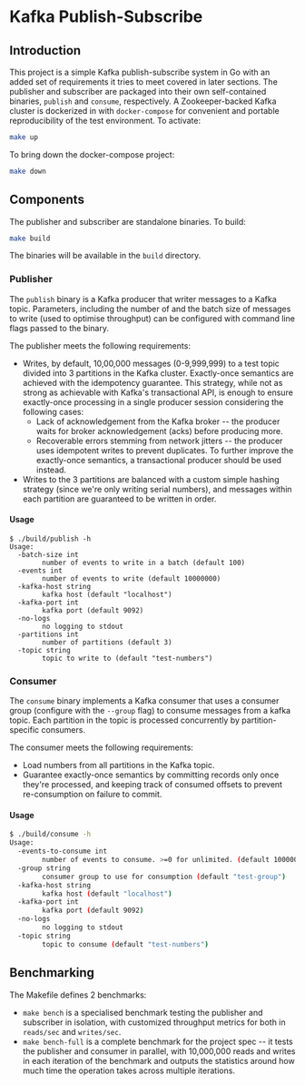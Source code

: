 # Kafka Publish-Subscribe

## Introduction
This project is a simple Kafka publish-subscribe system in Go with an added set of requirements it tries to meet covered
in later sections.
The publisher and subscriber are packaged into their own self-contained binaries, `publish` and `consume`, respectively.
A Zookeeper-backed Kafka cluster is dockerized in with `docker-compose` for convenient and portable reproducibility 
of the test environment. To activate:
```bash
make up
```

To bring down the docker-compose project:
```bash
make down
```

## Components
The publisher and subscriber are standalone binaries. To build:
```bash
make build
```
The binaries will be available in the `build` directory.

### Publisher
The `publish` binary is a Kafka producer that writer messages to a Kafka topic. Parameters, including the number of
and the batch size of messages to write (used to optimise throughput) can be configured with command line flags
passed to the binary.

The publisher meets the following requirements:
- Writes, by default, 10,00,000 messages (0-9,999,999) to a test topic divided into 3 partitions in the Kafka cluster.
  Exactly-once semantics are achieved with the idempotency guarantee. This strategy, while not as strong as achievable
  with Kafka's transactional API, is enough to ensure exactly-once processing in a single producer session considering
  the following cases:
  - Lack of acknowledgement from the Kafka broker -- the producer waits for broker acknowledgement (acks) before producing more.
  - Recoverable errors stemming from network jitters -- the producer uses idempotent writes to prevent duplicates.
  To further improve the exactly-once semantics, a transactional producer should be used instead.
- Writes to the 3 partitions are balanced with a custom simple hashing strategy (since we're only writing serial numbers),
  and messages within each partition are guaranteed to be written in order.

#### Usage
```
$ ./build/publish -h
Usage:
  -batch-size int
        number of events to write in a batch (default 100)
  -events int
        number of events to write (default 10000000)
  -kafka-host string
        kafka host (default "localhost")
  -kafka-port int
        kafka port (default 9092)
  -no-logs
        no logging to stdout
  -partitions int
        number of partitions (default 3)
  -topic string
        topic to write to (default "test-numbers")
```

### Consumer
The `consume` binary implements a Kafka consumer that uses a consumer group (configure with the `--group` flag) to consume
messages from a kafka topic. Each partition in the topic is processed concurrently by partition-specific consumers.

The consumer meets the following requirements:
- Load numbers from all partitions in the Kafka topic.
- Guarantee exactly-once semantics by committing records only once they're processed, and keeping track of consumed
  offsets to prevent re-consumption on failure to commit.

#### Usage
```bash
$ ./build/consume -h
Usage:
  -events-to-consume int
        number of events to consume. >=0 for unlimited. (default 10000000)
  -group string
        consumer group to use for consumption (default "test-group")
  -kafka-host string
        kafka host (default "localhost")
  -kafka-port int
        kafka port (default 9092)
  -no-logs
        no logging to stdout
  -topic string
        topic to consume (default "test-numbers")
```

## Benchmarking
The Makefile defines 2 benchmarks:
- `make bench` is a specialised benchmark testing the publisher and subscriber in isolation, with customized throughput metrics
  for both in `reads/sec` and `writes/sec`.
- `make bench-full` is a complete benchmark for the project spec -- it tests the publisher and consumer in parallel, with
   10,000,000 reads and writes in each iteration of the benchmark and outputs the statistics around how much time
   the operation takes across multiple iterations.
